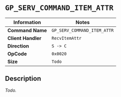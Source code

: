 # `GP_SERV_COMMAND_ITEM_ATTR`

| Information               | Notes |
|---                        |---    |
| **Command Name**          | `GP_SERV_COMMAND_ITEM_ATTR` |
| **Client Handler**        | `RecvItemAttr` |
| **Direction**             | `S -> C` |
| **OpCode**                | `0x0020` |
| **Size**                  | `Todo` |

## Description

_Todo._
